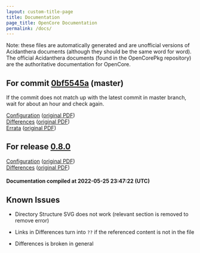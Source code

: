 ```yaml
---
layout: custom-title-page
title: Documentation
page_title: OpenCore Documentation
permalink: /docs/
---
```

Note: these files are automatically generated and are unofficial versions of Acidanthera documents (although they should be the same word for word). The official Acidanthera documents (found in the OpenCorePkg repository) are the authoritative documentation for OpenCore.

## For commit [0bf5545a](https://github.com/acidanthera/OpenCorePkg/tree/0bf5545a311dcffa2f081007c81ad03ac38050f8) (master)

If the commit does not match up with the latest commit in master branch, wait for about an hour and check again.

[Configuration](latest/Configuration.html) ([original PDF](https://github.com/acidanthera/OpenCorePkg/blob/0bf5545a311dcffa2f081007c81ad03ac38050f8/Docs/Configuration.pdf))
<br>
[Differences](latest/Differences.html) ([original PDF](https://github.com/acidanthera/OpenCorePkg/blob/0bf5545a311dcffa2f081007c81ad03ac38050f8/Docs/Differences/Differences.pdf))
<br>
[Errata](latest/Errata.html) ([original PDF](https://github.com/acidanthera/OpenCorePkg/blob/0bf5545a311dcffa2f081007c81ad03ac38050f8/Docs/Errata/Errata.pdf))

## For release [0.8.0](https://github.com/acidanthera/OpenCorePkg/tree/0.8.0)

[Configuration](release/Configuration.html) ([original PDF](https://github.com/acidanthera/OpenCorePkg/blob/0.8.0/Docs/Configuration.pdf))
<br>
[Differences](release/Differences.html) ([original PDF](https://github.com/acidanthera/OpenCorePkg/blob/0.8.0/Docs/Differences/Differences.pdf))

#### Documentation compiled at 2022-05-25 23:47:22 (UTC)

## Known Issues

* Directory Structure SVG does not work (relevant section is removed to remove error)

* Links in Differences turn into `??` if the referenced content is not in the file

* Differences is broken in general
